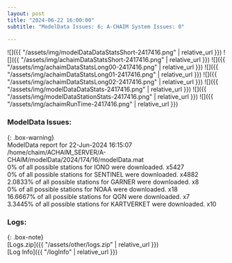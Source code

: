 ```yaml
---
layout: post
title: "2024-06-22 16:00:00"
subtitle: "ModelData Issues: 6; A-CHAIM System Issues: 0"

---
```


![]({{ "/assets/img/modelDataDataStatsShort-2417416.png" | relative_url }})
![]({{ "/assets/img/achaimDataStatsShort-2417416.png" | relative_url }})
![]({{ "/assets/img/achaimDataStatsLong00-2417416.png" | relative_url }})
![]({{ "/assets/img/achaimDataStatsLong01-2417416.png" | relative_url }})
![]({{ "/assets/img/achaimDataStatsLong02-2417416.png" | relative_url }})
![]({{ "/assets/img/modelDataDataStats-2417416.png" | relative_url }})
![]({{ "/assets/img/modelDataStationStats-2417416.png" | relative_url }})
![]({{ "/assets/img/achaimRunTime-2417416.png" | relative_url }})


### ModelData Issues:  
  
{: .box-warning}  
 ModelData report for 22-Jun-2024 16:15:07   
 /home/chaim/ACHAIM_SERVER/A-CHAIM/modelData/2024/174/16/modelData.mat   
 0% of all possible stations for IONO were downloaded. x5427   
 0% of all possible stations for SENTINEL were downloaded. x4882   
 2.0833% of all possible stations for GARNER were downloaded. x8   
 0% of all possible stations for NOAA were downloaded. x18   
 16.6667% of all possible stations for QGN were downloaded. x7   
 3.3445% of all possible stations for KARTVERKET were downloaded. x10   
  


### Logs:  
  
{: .box-note}  
[Logs.zip]({{ "/assets/other/logs.zip" | relative_url }})  
[Log Info]({{ "/logInfo" | relative_url }})  
